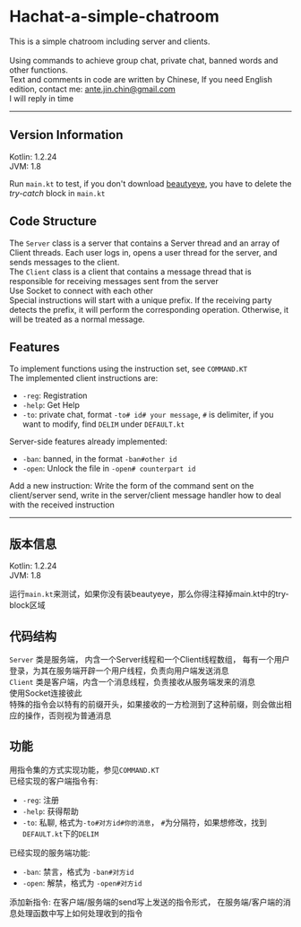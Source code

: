 # Hachat-a-simple-chatroom

This is a simple chatroom including server and clients.<br>   
Using commands to achieve group chat, private chat, banned words and other functions. <br>
Text and comments in code are written by Chinese, If you need English edition, contact me: ante.jin.chin@gmail.com <br>
I will reply in time

---
## Version Information 
Kotlin: 1.2.24 <br>
JVM: 1.8 <br>

Run `main.kt` to test, if you don't download [beautyeye](https://github.com/JackJiang2011/beautyeye),  you have to delete the *try-catch* block in `main.kt`

## Code Structure 
The `Server` class is a server that contains a Server thread and an array of Client threads. Each user logs in, opens a user thread for the server, and sends messages to the client. <br>
The `Client` class is a client that contains a message thread that is responsible for receiving messages sent from the server <br>
Use Socket to connect with each other <br>
Special instructions will start with a unique prefix. If the receiving party detects the prefix, it will perform the corresponding operation. Otherwise, it will be treated as a normal message. <br>

## Features

To implement functions using the instruction set, see `COMMAND.KT`<br>
The implemented client instructions are: <br>
* `-reg`: Registration <br>
* `-help`: Get Help <br>
* `-to`: private chat, format `-to# id# your message`, `#` is delimiter, if you want to modify, find `DELIM` under `DEFAULT.kt`<br>

Server-side features already implemented: <br>
* `-ban`: banned, in the format `-ban#other id` <br>
* `-open`: Unlock the file in `-open# counterpart id` <br>

Add a new instruction: Write the form of the command sent on the client/server send, write in the server/client message handler how to deal with the received instruction

---
## 版本信息

Kotlin: 1.2.24 <br>
JVM: 1.8 <br>

运行`main.kt`来测试，如果你没有装beautyeye，那么你得注释掉main.kt中的try-block区域

## 代码结构

`Server` 类是服务端， 内含一个Server线程和一个Client线程数组， 每有一个用户登录，为其在服务端开辟一个用户线程，负责向用户端发送消息 <br>
`Client` 类是客户端，内含一个消息线程，负责接收从服务端发来的消息 <br>
使用Socket连接彼此 <br>
特殊的指令会以特有的前缀开头，如果接收的一方检测到了这种前缀，则会做出相应的操作，否则视为普通消息 <br>

## 功能

用指令集的方式实现功能，参见`COMMAND.KT`<br>
已经实现的客户端指令有: <br>
* `-reg`: 注册 <br>
* `-help`: 获得帮助 <br>
* `-to`: 私聊, 格式为`-to#对方id#你的消息`， `#`为分隔符，如果想修改，找到`DEFAULT.kt`下的`DELIM`<br>

已经实现的服务端功能: <br>
* `-ban`: 禁言，格式为 `-ban#对方id` <br>
* `-open`: 解禁，格式为 `-open#对方id` <br>

添加新指令: 在客户端/服务端的send写上发送的指令形式， 在服务端/客户端的消息处理函数中写上如何处理收到的指令

